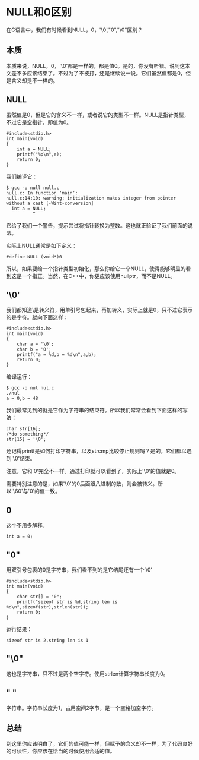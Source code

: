 # NULL和0区别

在C语言中，我们有时候看到NULL，0，'\0',"0","\0"区别？

## 本质

本质来说，NULL，0，'\0'都是一样的，都是值0。是的，你没有听错。说到这本文差不多应该结束了。不过为了不被打，还是继续说一说。它们虽然值都是0，但是含义却是不一样的。

## NULL

虽然值是0，但是它的含义不一样，或者说它的类型不一样。NULL是指针类型，不过它是空指针，即值为0。


```
#include<stdio.h>
int main(void)
{
    int a = NULL;
    printf("%p\n",a);
    return 0;
}
```

我们编译它：


```
$ gcc -o null null.c
null.c: In function ‘main’:
null.c:14:10: warning: initialization makes integer from pointer without a cast [-Wint-conversion]
  int a = NULL;
          ^
```

它给了我们一个警告，提示尝试将指针转换为整数。这也就正验证了我们前面的说法。

实际上NULL通常是如下定义：


```
#define NULL (void*)0
```

所以，如果要给一个指针类型初始化，那么你给它一个NULL，使得能够明显的看到这是一个指正。当然，在C++中，你更应该使用nullptr，而不是NULL。

## '\0'

我们都知道\是转义符，用单引号包起来，再加转义，实际上就是0，只不过它表示的是字符。就向下面这样：


```
#include<stdio.h>
int main(void)
{
    char a = '\0';
    char b = '0';
    printf("a = %d,b = %d\n",a,b);
    return 0;
}
```

编译运行：


```
$ gcc -o nul nul.c
./nul
a = 0,b = 48
```

我们最常见到的就是它作为字符串的结束符。所以我们常常会看到下面这样的写法：


```
char str[16];
/*do something*/
str[15] = '\0';
```

还记得printf是如何打印字符串，以及strcmp比较停止规则吗？是的，它们都以遇到'\0'结束。

注意，它和'0'完全不一样。通过打印就可以看到了，实际上'\0'的值就是0。

需要特别注意的是，如果'\0'的0后面跟八进制的数，则会被转义。所以'\60'与'0'的值一致。

## 0

这个不用多解释。


```
int a = 0;
```

## "0"

用双引号包裹的0是字符串，我们看不到的是它结尾还有一个’\0‘


```
#include<stdio.h>
int main(void)
{
    char str[] = "0";
    printf("sizeof str is %d,string len is %d\n",sizeof(str),strlen(str));
    return 0;
}
```

运行结果：


```
sizeof str is 2,string len is 1
```

## "\0"

这也是字符串，只不过是两个空字符。使用strlen计算字符串长度为0。

## " "

字符串。字符串长度为1，占用空间2字节，是一个空格加空字符。

## 总结

到这里你应该明白了，它们的值可能一样，但赋予的含义却不一样，为了代码良好的可读性，你应该在恰当的时候使用合适的值。

